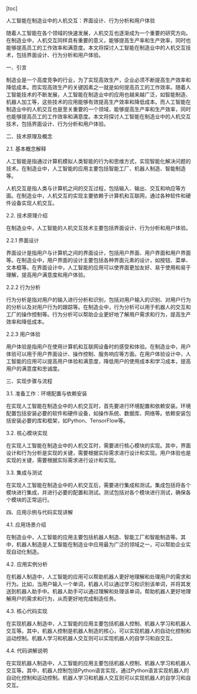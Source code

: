 
[toc]                    
                
                
人工智能在制造业中的人机交互：界面设计、行为分析和用户体验

随着人工智能在各个领域的快速发展，人机交互也逐渐成为一个重要的研究方向。在制造业中，人机交互同样具有重要的意义，能够提高生产率和生产效率，同时也能够提高员工的工作效率和满意度。本文将探讨人工智能在制造业中的人机交互技术，包括界面设计、行为分析和用户体验。

一、引言

制造业是一个高度竞争的行业，为了实现高效生产，企业必须不断提高生产效率和降低成本。而实现高效生产的关键因素之一就是如何提高员工的工作效率。随着人工智能技术的不断发展，人工智能在制造业中的应用也越来越广泛，如智能制造、机器人加工等，这些技术的应用能够有效提高生产效率和降低成本。而人工智能在制造业中的人机交互也是至关重要的一个领域，能够提高生产率和生产效率，同时也能够提高员工的工作效率和满意度。本文将探讨人工智能在制造业中的人机交互技术，包括界面设计、行为分析和用户体验。

二、技术原理及概念

2.1. 基本概念解释

人工智能是指通过计算机模拟人类智能的行为和思维方式，实现智能化解决问题的技术。在制造业中，人工智能的应用主要包括智能工厂、机器人制造、智能制造等。

人机交互是指人类与计算机之间的交互过程，包括输入、输出、交互和响应等方面。在制造业中，人机交互的实现主要依赖于计算机和互联网，通过各种软件和硬件设备实现人机交互。

2.2. 技术原理介绍

在制造业中，人工智能的人机交互技术主要包括界面设计、行为分析和用户体验。

2.2.1 界面设计

界面设计是指用户与计算机之间的界面设计，包括用户界面、用户界面和用户界面等。在制造业中，用户界面的设计主要包括各种界面元素的设计，如按钮、菜单、文本框等。在界面设计中，人工智能的应用可以使界面更加友好、易于使用和易于理解，提高用户满意度和用户体验。

2.2.2 行为分析

行为分析是指对用户的输入进行分析和识别，包括对用户输入的识别、对用户行为的分析以及对用户行为的跟踪等。在制造业中，行为分析可以用于机器人的交互和工厂的操作控制等。行为分析可以帮助企业更好地了解用户需求和行为，提高生产效率和降低成本。

2.2.3 用户体验

用户体验是指用户在使用计算机和互联网设备时的感受和体验。在制造业中，用户体验可以用于用户界面设计、操作控制、服务响应等方面。在用户体验设计中，人工智能的应用可以提高用户体验和满意度，降低用户的使用成本和学习成本，提高用户的满意度和忠诚度。

三、实现步骤与流程

3.1. 准备工作：环境配置与依赖安装

在实现人工智能在制造业中的人机交互时，首先要进行环境配置和依赖安装。环境配置包括安装必要的软件和硬件设备，如操作系统、数据库、网络等。依赖安装包括安装必要的库和框架，如Python、TensorFlow等。

3.2. 核心模块实现

在实现人工智能在制造业中的人机交互时，需要进行核心模块的实现。其中，界面设计和行为分析是实现的关键，需要根据实际需求进行设计和实现。用户体验也是实现的关键，需要根据实际需求进行设计和实现。

3.3. 集成与测试

在实现人工智能在制造业中的人机交互后，需要进行集成和测试。集成包括将各个模块进行集成，并进行必要的配置和测试。测试包括对各个模块进行测试，确保各个模块的正常运行。

四、应用示例与代码实现讲解

4.1. 应用场景介绍

在制造业中，人工智能的应用主要包括机器人制造、智能工厂和智能制造等。其中，机器人制造是人工智能在制造业中应用最为广泛的领域之一，可以帮助企业实现自动化制造。

4.2. 应用实例分析

在机器人制造中，人工智能的应用可以帮助机器人更好地理解和处理用户的需求和行为。比如，当用户输入一个单词，机器人可以通过学习和识别该单词，并将其发送到机器人助手中。机器人助手可以通过理解和处理该单词，帮助机器人更好地理解用户的需求和行为，从而更好地完成制造任务。

4.3. 核心代码实现

在实现机器人制造中，人工智能的应用主要包括机器人控制、机器人学习和机器人交互等。其中，机器人控制是机器人制造的核心，可以实现机器人的自动化控制和运动控制。机器人学习和机器人交互则可以实现机器人的自学习和自交互。

4.4. 代码讲解说明

在实现机器人制造中，人工智能的应用主要包括机器人控制、机器人学习和机器人交互等。其中，机器人控制包括Python语言实现，通过Python语言实现机器人的自动化控制和运动控制。机器人学习和机器人交互则可以实现机器人的自学习和自交互。

